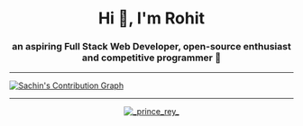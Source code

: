 <h1 align="center">Hi 👋, I'm Rohit</h1>
<h3 align="center">an aspiring Full Stack Web Developer, open-source enthusiast and competitive programmer  👀</h3>

<hr>
<a href="https://github.com/princerey/github-readme-activity-graph"><img alt="Sachin's Contribution Graph" src="https://activity-graph.herokuapp.com/graph?username=princerey&theme=react&bg_color=000000&color=AE81CE&line=9644F4&point=FFFFFF&hide_border=true" /></a>  
<hr>
<p align="center"> <a href="https://twitter.com/_prince_rey_" target="blank"><img src="https://img.shields.io/twitter/follow/_prince_rey_?logo=twitter&style=for-the-badge" alt="_prince_rey_" /></a> </p>
